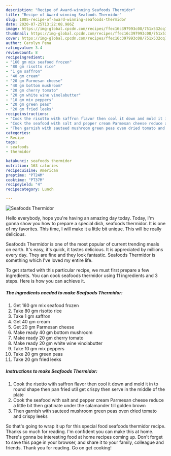 ```yaml
---
description: "Recipe of Award-winning Seafoods Thermidor"
title: "Recipe of Award-winning Seafoods Thermidor"
slug: 1005-recipe-of-award-winning-seafoods-thermidor
date: 2020-07-25T13:22:08.986Z
image: https://img-global.cpcdn.com/recipes/ffec16c397993c08/751x532cq70/seafoods-thermidor-recipe-main-photo.jpg
thumbnail: https://img-global.cpcdn.com/recipes/ffec16c397993c08/751x532cq70/seafoods-thermidor-recipe-main-photo.jpg
cover: https://img-global.cpcdn.com/recipes/ffec16c397993c08/751x532cq70/seafoods-thermidor-recipe-main-photo.jpg
author: Carolyn Pena
ratingvalue: 3.4
reviewcount: 8
recipeingredient:
- "160 gm mix seafood frozen"
- "80 gm risotto rice"
- "1 gm saffron"
- "40 gm cream"
- "20 gm Parmesan cheese"
- "40 gm bottom mushroom"
- "20 gm cherry tomato"
- "20 gm white wine vinolabutter"
- "10 gm mix peppers"
- "20 gm green peas"
- "20 gm fried leeks"
recipeinstructions:
- "Cook the risotto with saffron flavor then cool it down and mold it in to round shape then pan fried util get crispy then serve in the middle of the plate"
- "Cook the seafood with salt and pepper cream Parmesan cheese reduce a little bit then gratinate under the salamander till golden brown"
- "Then garnish with sauteed mushroom green peas oven dried tomato and crispy leeks"
categories:
- Recipe
tags:
- seafoods
- thermidor

katakunci: seafoods thermidor 
nutrition: 163 calories
recipecuisine: American
preptime: "PT24M"
cooktime: "PT37M"
recipeyield: "4"
recipecategory: Lunch

---
```



![Seafoods Thermidor](https://img-global.cpcdn.com/recipes/ffec16c397993c08/751x532cq70/seafoods-thermidor-recipe-main-photo.jpg)

Hello everybody, hope you're having an amazing day today. Today, I'm gonna show you how to prepare a special dish, seafoods thermidor. It is one of my favorites. This time, I will make it a little bit unique. This will be really delicious.

Seafoods Thermidor is one of the most popular of current trending meals on earth. It's easy, it's quick, it tastes delicious. It is appreciated by millions every day. They are fine and they look fantastic. Seafoods Thermidor is something which I've loved my entire life.




To get started with this particular recipe, we must first prepare a few ingredients. You can cook seafoods thermidor using 11 ingredients and 3 steps. Here is how you can achieve it.

<!--inarticleads1-->

##### The ingredients needed to make Seafoods Thermidor:

1. Get 160 gm mix seafood frozen
1. Take 80 gm risotto rice
1. Take 1 gm saffron
1. Get 40 gm cream
1. Get 20 gm Parmesan cheese
1. Make ready 40 gm bottom mushroom
1. Make ready 20 gm cherry tomato
1. Make ready 20 gm white wine vinolabutter
1. Take 10 gm mix peppers
1. Take 20 gm green peas
1. Take 20 gm fried leeks




<!--inarticleads2-->

##### Instructions to make Seafoods Thermidor:

1. Cook the risotto with saffron flavor then cool it down and mold it in to round shape then pan fried util get crispy then serve in the middle of the plate
1. Cook the seafood with salt and pepper cream Parmesan cheese reduce a little bit then gratinate under the salamander till golden brown
1. Then garnish with sauteed mushroom green peas oven dried tomato and crispy leeks




So that's going to wrap it up for this special food seafoods thermidor recipe. Thanks so much for reading. I'm confident you can make this at home. There's gonna be interesting food at home recipes coming up. Don't forget to save this page in your browser, and share it to your family, colleague and friends. Thank you for reading. Go on get cooking!
